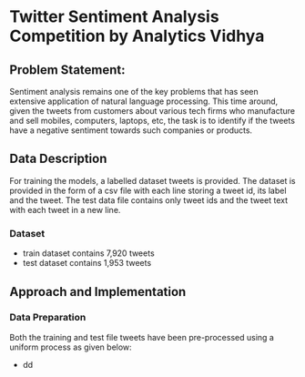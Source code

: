# Twitter Sentiment Analysis Competition by Analytics Vidhya
## Problem Statement: 
Sentiment analysis remains one of the key problems that has seen extensive application of natural language processing. This time around, given the tweets from customers about various tech firms who manufacture and sell mobiles, computers, laptops, etc, the task is to identify if the tweets have a negative sentiment towards such companies or products.

## Data Description
For training the models, a labelled dataset tweets is provided. The dataset is provided in the form of a csv file with each line storing a tweet id, its label and the tweet. The test data file contains only tweet ids and the tweet text with each tweet in a new line.
### Dataset
- train dataset contains 7,920 tweets
- test dataset contains 1,953 tweets

## Approach and Implementation
### Data Preparation

Both the training and test file tweets have been pre-processed using a uniform process as given below:
- dd
